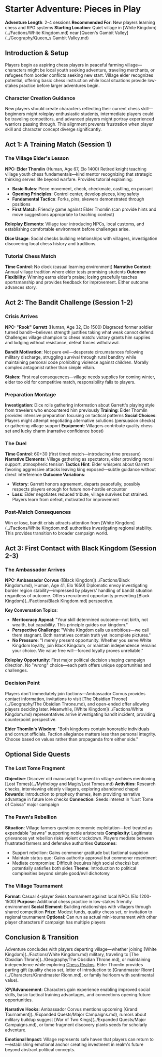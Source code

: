 <!-- Expanded by AI: 2025-10-13 -->

# Starter Adventure: Pieces in Play

**Adventure Length**: 2-4 sessions
**Recommended For**: New players learning chess and RPG systems
**Starting Location**: Quiet village in [White Kingdom](../Factions/White Kingdom.md) near [Queen's Gambit Valley](../Geography/Queen_s Gambit Valley.md)

## Introduction & Setup

Players begin as aspiring chess players in peaceful farming village—characters might be local youth seeking adventure, traveling merchants, or refugees from border conflicts seeking new start. Village elder recognizes potential, offering basic chess instruction while local situations provide low-stakes practice before larger adventures begin.

### Character Creation Guidance

New players should create characters reflecting their current chess skill—beginners might roleplay enthusiastic students, intermediate players could be traveling competitors, and advanced players might portray experienced warriors passing through. This alignment prevents frustration when player skill and character concept diverge significantly.

## Act 1: A Training Match (Session 1)

### The Village Elder's Lesson

**NPC: Elder Thomlin** (Human, Age 67, Elo 1400)
Retired knight teaching village youth chess fundamentals—kind mentor recognizing that strategic thinking serves life beyond warfare. Provides tutorial explaining:

- **Basic Rules**: Piece movement, check, checkmate, castling, en passant
- **Opening Principles**: Control center, develop pieces, king safety
- **Fundamental Tactics**: Forks, pins, skewers demonstrated through positions
- **First Match**: Friendly game against Elder Thomlin (can provide hints and move suggestions appropriate to teaching context)

**Roleplay Elements**: Village tour introducing NPCs, local customs, and establishing comfortable environment before challenges arise.

**Dice Usage**: Social checks building relationships with villagers, investigation discovering local chess history and traditions.

### Tutorial Chess Match

**Time Control**: No clock (casual learning environment)
**Narrative Context**: Annual village tradition where elder tests promising students
**Outcome Flexibility**: Winning earns elder's praise; losing gracefully teaches sportsmanship and provides feedback for improvement. Either outcome advances story.

## Act 2: The Bandit Challenge (Session 1-2)

### Crisis Arrives

**NPC: "Rook" Garrett** (Human, Age 32, Elo 1500)
Disgraced former soldier turned bandit—believes strength justifies taking what weak cannot defend. Challenges village champion to chess match: victory grants him supplies and lodging without resistance, defeat forces withdrawal.

**Bandit Motivation**: Not pure evil—desperate circumstances following military discharge, struggling survival through rural banditry while maintaining personal code prohibiting violence against children. Morally complex antagonist rather than simple villain.

**Stakes**: First real consequences—village needs supplies for coming winter, elder too old for competitive match, responsibility falls to players.

### Preparation Montage

**Investigation**: Dice rolls gathering information about Garrett's playing style from travelers who encountered him previously
**Training**: Elder Thomlin provides intensive preparation focusing on tactical patterns
**Social Choices**: Players might attempt negotiating alternative solutions (persuasion checks) or gathering village support
**Equipment**: Villagers contribute quality chess set and lucky charm (narrative confidence boost)

### The Duel

**Time Control**: 60+30 (first timed match—introducing time pressure)
**Narrative Elements**: Village gathering as spectators, elder providing moral support, atmospheric tension
**Tactics Hint**: Elder whispers about Garrett favoring aggressive attacks leaving king exposed—subtle guidance without direct interference
**Outcome Variations**:
- **Victory**: Garrett honors agreement, departs peacefully, possibly respects players enough for future non-hostile encounter
- **Loss**: Elder negotiates reduced tribute, village survives but strained. Players learn from defeat, motivated for improvement

### Post-Match Consequences

Win or lose, bandit crisis attracts attention from [White Kingdom](../Factions/White Kingdom.md) authorities investigating regional stability. This provides transition to broader campaign world.

## Act 3: First Contact with Black Kingdom (Session 2-3)

### The Ambassador Arrives

**NPC: Ambassador Corvus** ([Black Kingdom](../Factions/Black Kingdom.md), Human, Age 41, Elo 1650)
Diplomatic envoy investigating border region stability—impressed by players' handling of bandit situation regardless of outcome. Offers recruitment opportunity presenting [Black Kingdom](../Factions/Black Kingdom.md) perspective.

**Key Conversation Topics**:
- **Meritocracy Appeal**: "Your skill determined outcome—not birth, not wealth, but capability. This principle guides our kingdom."
- **Perspective Challenge**: "White Kingdom calls us ambitious—we call them stagnant. Both narratives contain truth yet incomplete pictures."
- **No Pressure**: "I merely present opportunity. Whether you serve White Kingdom loyalty, join Black Kingdom, or maintain independence remains your choice. We value free will—forced loyalty proves unreliable."

**Roleplay Opportunity**: First major political decision shaping campaign direction. No "wrong" choice—each path offers unique opportunities and challenges.

### Decision Point

Players don't immediately join factions—Ambassador Corvus provides contact information, invitations to visit [The Obsidian Throne](../Geography/The Obsidian Throne.md), and open-ended offer allowing players deciding later. Meanwhile, [White Kingdom](../Factions/White Kingdom.md) representatives arrive investigating bandit incident, providing counterpoint perspective.

**Elder Thomlin's Wisdom**: "Both kingdoms contain honorable individuals and corrupt officials. Faction allegiance matters less than personal integrity. Choose based on values rather than propaganda from either side."

## Optional Side Quests

### The Lost Tome Fragment

**Objective**: Discover old manuscript fragment in village archives mentioning [Lost Tomes](../Mythology and Magic/Lost Tomes.md)
**Activities**: Research checks, interviewing elderly villagers, exploring abandoned chapel
**Rewards**: Introduction to prophecy themes, item providing narrative advantage in future lore checks
**Connection**: Seeds interest in "Lost Tome of Caissa" major campaign

### The Pawn's Rebellion

**Situation**: Village farmers question economic exploitation—feel treated as expendable "pawns" supporting noble aristocrats
**Complexity**: Legitimate grievances yet rebellion risks violent crackdown. Players mediate between frustrated farmers and defensive authorities
**Outcomes**:
- Support rebellion: Gains commoner gratitude but factional suspicion
- Maintain status quo: Gains authority approval but commoner resentment
- Mediate compromise: Difficult (requires high social checks) but potentially satisfies both sides
**Theme**: Introduction to political complexities beyond simple good/evil dichotomy

### The Village Tournament

**Format**: Casual 4-player Swiss tournament against local NPCs (Elo 1200-1500)
**Purpose**: Additional chess practice in low-stakes friendly environment
**Social Element**: Building relationships with villagers through shared competition
**Prize**: Modest funds, quality chess set, or invitation to regional tournament
**Optional**: Can run as actual mini-tournament with other player characters if campaign has multiple players

## Conclusion & Transition

Adventure concludes with players departing village—whether joining [White Kingdom](../Factions/White Kingdom.md) military, traveling to [The Obsidian Throne](../Geography/The Obsidian Throne.md), or maintaining independence while exploring [Chess Realms](../). Elder Thomlin provides parting gift (quality chess set, letter of introduction to [Grandmaster Rionn](../Characters/Grandmaster Rionn.md), or family heirloom with sentimental value).

**XP/Advancement**: Characters gain experience enabling improved social skills, basic tactical training advantages, and connections opening future opportunities.

**Narrative Hooks**: Ambassador Corvus mentions upcoming [Grand Tournament](../Expanded Quests/Major Campaigns.md), rumors about military buildup suggest [War of Two Kings](../Expanded Quests/Major Campaigns.md), or tome fragment discovery plants seeds for scholarly adventure.

**Emotional Impact**: Village represents safe haven that players can return to—establishing emotional anchor creating investment in realm's future beyond abstract political concepts.
